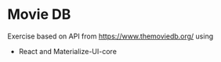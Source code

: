 # Movie DB

Exercise based on API from https://www.themoviedb.org/ using
- React and Materialize-UI-core